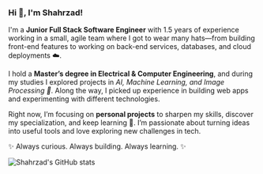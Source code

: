### Hi 👋, I'm Shahrzad!

<p>
I'm a <strong>Junior Full Stack Software Engineer</strong> with 1.5 years of experience working in a small, agile team where I got to wear many hats—from building front-end features to working on back-end services, databases, and cloud deployments ☁️.  
</p>

<p>
I hold a <strong>Master’s degree in Electrical & Computer Engineering</strong>, and during my studies I explored projects in <em>AI, Machine Learning, and Image Processing 🤖</em>. Along the way, I picked up experience in building web apps and experimenting with different technologies.  
</p>

<p>
Right now, I’m focusing on <strong>personal projects</strong> to sharpen my skills, discover my specialization, and keep learning 🚀. I’m passionate about turning ideas into useful tools and love exploring new challenges in tech.  
</p>

<p>✨ Always curious. Always building. Always learning. ✨</p>

![Shahrzad's GitHub stats](https://github-readme-stats.vercel.app/api?username=shahrzadbst&show_icons=true&theme=radical)

<!--

- 🔭 I’m currently working on ...
- 🌱 I’m currently learning ...
- 👯 I’m looking to collaborate on ...
- 🤔 I’m looking for help with ...
- 💬 Ask me about ...
- 📫 How to reach me: ...
- 😄 Pronouns: ...
- ⚡ Fun fact: ...
-->
